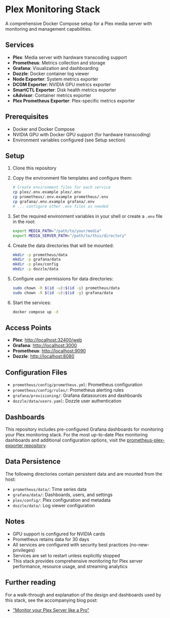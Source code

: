 # Plex Monitoring Stack

A comprehensive Docker Compose setup for a Plex media server with monitoring and management capabilities.

## Services

- **Plex**: Media server with hardware transcoding support
- **Prometheus**: Metrics collection and storage
- **Grafana**: Visualization and dashboarding
- **Dozzle**: Docker container log viewer
- **Node Exporter**: System metrics exporter
- **DCGM Exporter**: NVIDIA GPU metrics exporter
- **SmartCTL Exporter**: Disk health metrics exporter
- **cAdvisor**: Container metrics exporter
- **Plex Prometheus Exporter**: Plex-specific metrics exporter

## Prerequisites

- Docker and Docker Compose
- NVIDIA GPU with Docker GPU support (for hardware transcoding)
- Environment variables configured (see Setup section)

## Setup

1. Clone this repository
2. Copy the environment file templates and configure them:

   ```bash
   # Create environment files for each service
   cp plex/.env.example plex/.env
   cp prometheus/.env.example prometheus/.env
   cp grafana/.env.example grafana/.env
   # ... configure other .env files as needed
   ```

3. Set the required environment variables in your shell or create a `.env` file in the root:

   ```bash
   export MEDIA_PATH="/path/to/your/media"
   export MEDIA_SERVER_PATH="/path/to/this/directory"
   ```

4. Create the data directories that will be mounted:

   ```bash
   mkdir -p prometheus/data
   mkdir -p grafana/data
   mkdir -p plex/config
   mkdir -p dozzle/data
   ```

5. Configure user permissions for data directories:

   ```bash
   sudo chown -R $(id -u):$(id -g) prometheus/data
   sudo chown -R $(id -u):$(id -g) grafana/data
   ```

6. Start the services:

   ```bash
   docker compose up -d
   ```

## Access Points

- **Plex**: <http://localhost:32400/web>
- **Grafana**: <http://localhost:3000>
- **Prometheus**: <http://localhost:9090>
- **Dozzle**: <http://localhost:8080>

## Configuration Files

- `prometheus/config/prometheus.yml`: Prometheus configuration
- `prometheus/config/rules/`: Prometheus alerting rules
- `grafana/provisioning/`: Grafana datasources and dashboards
- `dozzle/data/users.yaml`: Dozzle user authentication

## Dashboards

This repository includes pre-configured Grafana dashboards for monitoring your Plex monitoring stack. For the most up-to-date Plex monitoring dashboards and additional configuration options, visit the [prometheus-plex-exporter repository](https://github.com/timothystewart6/prometheus-plex-exporter).

## Data Persistence

The following directories contain persistent data and are mounted from the host:

- `prometheus/data/`: Time series data
- `grafana/data/`: Dashboards, users, and settings
- `plex/config/`: Plex configuration and metadata
- `dozzle/data/`: Log viewer configuration

## Notes

- GPU support is configured for NVIDIA cards
- Prometheus retains data for 30 days
- All services are configured with security best practices (no-new-privileges)
- Services are set to restart unless explicitly stopped
- This stack provides comprehensive monitoring for Plex server performance, resource usage, and streaming analytics

## Further reading

For a walk-through and explanation of the design and dashboards used by this stack, see the accompanying blog post:

- ["Monitor your Plex Server like a Pro"](https://technotim.live/posts/monitor-your-plex-server-like-a-pro/)
